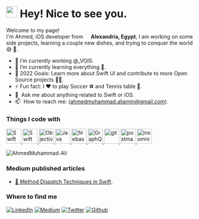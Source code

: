 <h1><img src="https://c.tenor.com/CcUtdYsxSnwAAAAi/ep00000-emoji.gif" width="30"/> Hey! Nice to see you.</h1>


<p>Welcome to my page! </br> I'm Ahmed, iOS developer from <img src="https://cdn-icons-png.flaticon.com/512/321/321226.png" width="13"/> <b>Alexandria, Egypt</b>, I am working on some side projects, learning a couple new dishes, and trying to conquer the world 😄 🚀.</p>

- 🔭 I’m currently working @_VOIS.
- 🌱 I’m currently learning everything 🤣.
- 🥅 2022 Goals: Learn more about Swift UI and contribute to more Open Source projects 💪🏻.
- ⚡ Fun fact: I ♥️ to play Soccer ⚽️ and Tennis table 🏓.
- 💬 &nbsp;Ask me about anything related to Swift or iOS. 
- 📫 &nbsp;How to reach me: (ahmedmuhammad.aliamin@gmail.com).
<h3>Things I code with</h3>
<p align="left"> 
<a href="https://developer.apple.com/swift/" target="_blank" rel="noreferrer"> <img src="https://cdn-icons-png.flaticon.com/512/919/919833.png" alt="Swift" width="40" height="40"/> </a> 
<a href="https://developer.apple.com/documentation/swiftui/" target="_blank" rel="noreferrer"> <img src="https://images.ctfassets.net/ooa29xqb8tix/4R97i35WMdVvFscwTug9yW/70dd9c9de4a20867a5205303692ed841/swift-logo.png?w=400&q=50" alt="Swift UI" width="40" height="40"/> </a> 
<a href="https://developer.apple.com/library/archive/documentation/Cocoa/Conceptual/ObjectiveC/Introduction/introObjectiveC.html" target="_blank" rel="noreferrer"> <img src="https://www.vectorlogo.zone/logos/apple_objectivec/apple_objectivec-icon.svg" alt="Objective-C" width="40" height="40"/> </a> 
<a href="https://docs.oracle.com/en/java/" target="_blank" rel="noreferrer"> <img src="https://www.pngkey.com/png/full/264-2646582_logo-transparent-background-java.png" alt="Java" width="40" height="40"/> </a> 
<a href="https://firebase.google.com/" target="_blank" rel="noreferrer"> <img src="https://www.vectorlogo.zone/logos/firebase/firebase-icon.svg" alt="firebase" width="40" height="40"/> </a> 
<a href="https://graphql.org/learn/" target="_blank" rel="noreferrer"> <img src="https://miro.medium.com/max/400/1*nP2C50GK4_-ly_R_mq3juQ.png" alt="GraphQL" width="40" height="40"/> </a> 
<a href="https://git-scm.com/" target="_blank" rel="noreferrer"> <img src="https://www.vectorlogo.zone/logos/git-scm/git-scm-icon.svg" alt="git" width="40" height="40"/> </a> 
<a href="https://postman.com" target="_blank" > <img src="https://www.vectorlogo.zone/logos/getpostman/getpostman-icon.svg" alt="postman" width="40" height="40"/> </a> 
<a href="https://insomnia.rest/" target="_blank" > <img src="https://seeklogo.com/images/I/insomnia-logo-A35E09EB19-seeklogo.com.png" alt="insomnia" width="40" height="40"/> </a> 
</p>

<p> <img src="https://github-readme-stats.vercel.app/api?username=AhmedMuhammad-Ali&show_icons=true&theme=gotham" alt="AhmedMuhammad-Ali"/>

<h3>Medium published articles</h3>

<ul>
  <li>  <a target="_blank" href="https://medium.com/@ahmedmuhammad.aliamin/method-dispatch-techniques-in-swift-25286825378b"> 🔖 Method Dispatch Techniques in Swift</a>. </li>
</ul>

<h3>Where to find me</h3>
<p>
<a href="https://www.linkedin.com/in/ahmed-ali-92807a143/" target="_blank"><img alt="LinkedIn" src="https://img.shields.io/badge/linkedin-%230077B5.svg?&style=for-the-badge&logo=linkedin&logoColor=white" /></a> 
<a href="https://medium.com/@ahmedmuhammad.aliamin" target="_blank"><img alt="Medium" src="https://img.shields.io/badge/medium-%2312100E.svg?&style=for-the-badge&logo=medium&logoColor=white" /></a>
<a href="https://twitter.com/AhmedAmin_95" target="_blank"><img alt="Twitter" src="https://img.shields.io/badge/twitter-%231DA1F2.svg?&style=for-the-badge&logo=twitter&logoColor=white" /></a> 
<a href="https://github.com/AhmedMuhammad-Ali" target="_blank"><img alt="Github" src="https://img.shields.io/badge/GitHub-%2312100E.svg?&style=for-the-badge&logo=Github&logoColor=white" /></a> 
</p>
